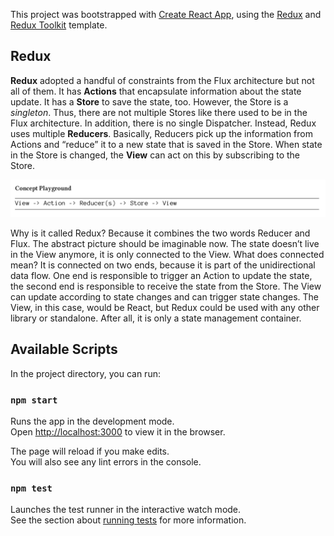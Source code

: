 This project was bootstrapped with [Create React App](https://github.com/facebook/create-react-app), using the [Redux](https://redux.js.org/) and [Redux Toolkit](https://redux-toolkit.js.org/) template.

## Redux

**Redux** adopted a handful of constraints from the Flux architecture but not all of them. It has **Actions**
that encapsulate information about the state update. It has a **Store** to save the state, too. However, the
Store is a _singleton_. Thus, there are not multiple Stores like there used to be in the Flux architecture.
In addition, there is no single Dispatcher. Instead, Redux uses multiple **Reducers**. Basically, Reducers
pick up the information from Actions and “reduce” it to a new state that is saved in the Store. When
state in the Store is changed, the **View** can act on this by subscribing to the Store.

![redux](./assets/img/redux.png)

Why is it called Redux? Because it combines the two words Reducer and Flux. The abstract picture
should be imaginable now. The state doesn’t live in the View anymore, it is only connected to
the View. What does connected mean? It is connected on two ends, because it is part of the
unidirectional data flow. One end is responsible to trigger an Action to update the state, the second
end is responsible to receive the state from the Store. The View can update according to state changes
and can trigger state changes.
The View, in this case, would be React, but Redux could be used with any other library or standalone.
After all, it is only a state management container.


## Available Scripts

In the project directory, you can run:

### `npm start`

Runs the app in the development mode.<br />
Open [http://localhost:3000](http://localhost:3000) to view it in the browser.

The page will reload if you make edits.<br />
You will also see any lint errors in the console.

### `npm test`

Launches the test runner in the interactive watch mode.<br />
See the section about [running tests](https://facebook.github.io/create-react-app/docs/running-tests) for more information.